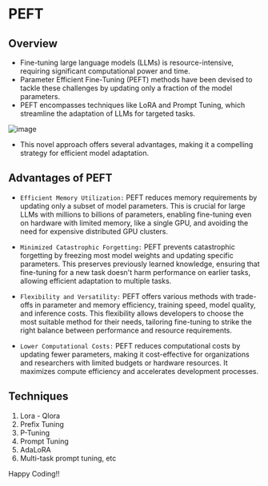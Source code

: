 # PEFT
## Overview
- Fine-tuning large language models (LLMs) is resource-intensive, requiring significant computational power and time.
- Parameter Efficient Fine-Tuning (PEFT) methods have been devised to tackle these challenges by updating only a fraction of the model parameters.
- PEFT encompasses techniques like LoRA and Prompt Tuning, which streamline the adaptation of LLMs for targeted tasks.

![image](https://miro.medium.com/v2/resize:fit:1400/format:webp/1*4LOEgon8uwQrwAPU_pzY4w.png)

- This novel approach offers several advantages, making it a compelling strategy for efficient model adaptation.

## Advantages of PEFT
- `Efficient Memory Utilization:` PEFT reduces memory requirements by updating only a subset of model parameters. This is crucial for large LLMs with millions to billions of parameters, enabling fine-tuning even on hardware with limited memory, like a single GPU, and avoiding the need for expensive distributed GPU clusters.

- `Minimized Catastrophic Forgetting:` PEFT prevents catastrophic forgetting by freezing most model weights and updating specific parameters. This preserves previously learned knowledge, ensuring that fine-tuning for a new task doesn't harm performance on earlier tasks, allowing efficient adaptation to multiple tasks.

- `Flexibility and Versatility:` PEFT offers various methods with trade-offs in parameter and memory efficiency, training speed, model quality, and inference costs. This flexibility allows developers to choose the most suitable method for their needs, tailoring fine-tuning to strike the right balance between performance and resource requirements.

- `Lower Computational Costs:` PEFT reduces computational costs by updating fewer parameters, making it cost-effective for organizations and researchers with limited budgets or hardware resources. It maximizes compute efficiency and accelerates development processes.

## Techniques
1. Lora - Qlora
2. Prefix Tuning
3. P-Tuning
4. Prompt Tuning
5. AdaLoRA
6. Multi-task prompt tuning, etc

Happy Coding!!
